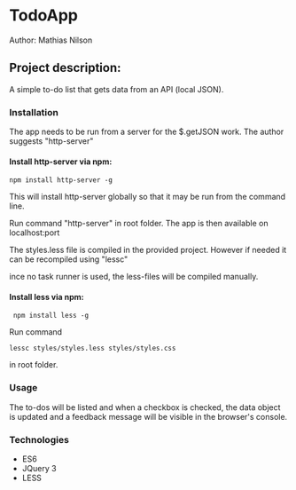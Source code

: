 # TodoApp
Author: Mathias Nilson

## Project description:
A simple to-do list that gets data from an API (local JSON).

### Installation
The app needs to be run from a server for the $.getJSON work.
The author suggests "http-server"
    
#### Install http-server via npm:

    npm install http-server -g
    
This will install http-server globally so that it may be run from the command line.

Run command "http-server" in root folder.
The app is then available on localhost:port

The styles.less file is compiled in the provided project. However if needed it can be recompiled using "lessc"

ince no task runner is used, the less-files will be compiled manually.

#### Install less via npm:
     
     npm install less -g

Run command 
     
    lessc styles/styles.less styles/styles.css 
    
in root folder.

### Usage
The to-dos will be listed and when a checkbox is checked, the data object is updated and a feedback message will be visible in the browser's console.


### Technologies

- ES6
- JQuery 3
- LESS
